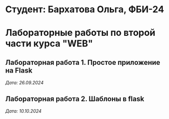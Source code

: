 # Студент: Бархатова Ольга, ФБИ-24

# Лабораторные работы по второй части курса "WEB"

## Лабораторная работа 1. Простое приложение на Flask

*Дата: 26.09.2024*

## Лабораторная работа 2. Шаблоны в flask

*Дата: 10.10.2024*
